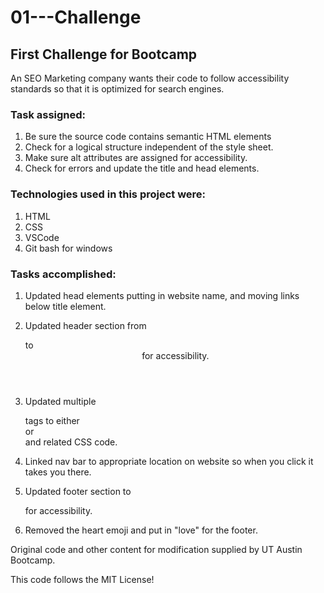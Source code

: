 # 01---Challenge

## First Challenge for Bootcamp
An SEO Marketing company wants their code to follow accessibility standards so that it is optimized for search engines. 

### Task assigned:
  1. Be sure the source code contains semantic HTML elements
  2. Check for a logical structure independent of the style sheet.
  3. Make sure alt attributes are assigned for accessibility.
  4. Check for errors and update the title and head elements.

### Technologies used in this project were:
  1. HTML
  2. CSS
  3. VSCode
  4. Git bash for windows

### Tasks accomplished:
  1. Updated head elements putting in website name, and moving links below title element.
  
  2. Updated header section from <section> to <header> for accessibility.
  
  3. Updated multiple <div> tags to either <section> or <nav> and related CSS code.
  
  4. Linked nav bar to appropriate location on website so when you click it takes you there.
  
  5. Updated footer section to <footer> for accessibility.
  
  6. Removed the heart emoji and put in "love" for the footer.
  

Original code and other content for modification supplied by UT Austin Bootcamp.

This code follows the MIT License!
